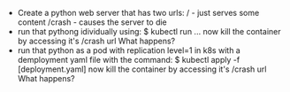 * Create a python web server that has two urls:
	/ - just serves some content
	/crash - causes the server to die
* run that pythong idividually using:
	$ kubectl run ...
	now kill the container by accessing it's /crash url
	What happens?
* run that python as a pod with replication level=1 in k8s with a demployment yaml
	file with the command:
	$ kubectl apply -f [deployment.yaml]
	now kill the container by accessing it's /crash url
	What happens?
